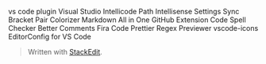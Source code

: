 vs code plugin
Visual Studio Intellicode
Path Intellisense
Settings Sync
Bracket Pair Colorizer
Markdown All in One
GitHub Extension
Code Spell Checker
Better Comments
Fira Code
Prettier
Regex Previewer
vscode-icons
EditorConfig for VS Code


> Written with [StackEdit](https://stackedit.io/).
<!--stackedit_data:
eyJoaXN0b3J5IjpbMzMyOTQ3MjY0LC0zMDk2MjYyNzhdfQ==
-->